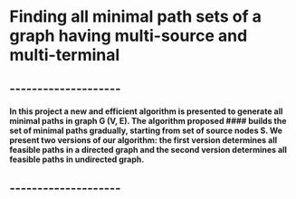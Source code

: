 # Finding all minimal path sets of a graph having multi-source and multi-terminal
## -------------------- ##
#### In this project a new and efficient algorithm is presented to generate all minimal paths in graph G (V, E). The algorithm proposed #### builds the set of minimal paths gradually, starting from set of source nodes S. We present two versions of our algorithm: the first version determines all feasible paths in a directed graph and the second version determines all feasible paths in undirected graph. ####
## -------------------- ##
